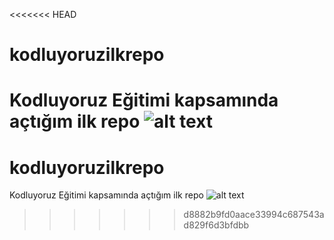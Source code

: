 <<<<<<< HEAD
# kodluyoruzilkrepo
Kodluyoruz Eğitimi kapsamında açtığım ilk repo
![alt text](github)
=======
# kodluyoruzilkrepo
Kodluyoruz Eğitimi kapsamında açtığım ilk repo
![alt text](github.png)
>>>>>>> d8882b9fd0aace33994c687543ad829f6d3bfdbb
